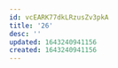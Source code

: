 ```yaml
---
id: vcEARK77dkLRzusZv3pkA
title: '26'
desc: ''
updated: 1643240941156
created: 1643240941156
---
```



